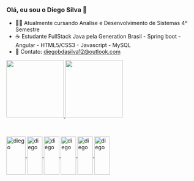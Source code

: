 ### Olá, eu sou o Diego Silva 👋


- 👨‍🎓 Atualmente cursando Analise e Desenvolvimento de Sistemas 4º Semestre
- ☕ Estudante FullStack Java pela Generation Brasil - Spring boot - Angular - HTML5/CSS3 - Javascript - MySQL
- 💬 Contato: diegobdasilva12@outlook.com

 <div>
  <a href="https://github.com/diegobsilva10">
  <img height = "150em" src = "https://github-readme-stats.vercel.app/api?username=diegobsilva10&show_icons=true&theme=tokyonight&include_all_commits=true&count_private=true" />
  <img height = "150em" src = "https://github-readme-stats.vercel.app/api/top-langs/?username=diegobsilva10&layout=compact&langs_count= 16& true&theme=tokyonight&include_all_commits=true&count_private=true"/>
</div>
  
  ##
<div style ="display: inlne_block"><br>
  <img align="center" alt ="diego" height="100" width="50"  src= "https://cdn.jsdelivr.net/gh/devicons/devicon/icons/java/java-original-wordmark.svg">
  <img align="center" alt ="diego" height="100" width="40"  src= "https://cdn.jsdelivr.net/gh/devicons/devicon/icons/javascript/javascript-original.svg">
  <img align="center" alt ="diego" height="100" width="40"  src= "https://cdn.jsdelivr.net/gh/devicons/devicon/icons/angularjs/angularjs-original.svg">
  <img align="center" alt ="diego" height="100" width="40"  src= "https://cdn.jsdelivr.net/gh/devicons/devicon/icons/mysql/mysql-original-wordmark.svg">
  <img align="center" alt ="diego" height="100" width="40"  src= "https://cdn.jsdelivr.net/gh/devicons/devicon/icons/html5/html5-original.svg">
  <img align="center" alt ="diego" height="100" width="40"  src= "https://cdn.jsdelivr.net/gh/devicons/devicon/icons/css3/css3-original.svg">
